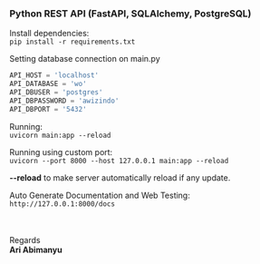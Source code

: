 ### Python REST API (FastAPI, SQLAlchemy, PostgreSQL)
 
Install dependencies:
</br>
`pip install -r requirements.txt`


Setting database connection on main.py
```python
API_HOST = 'localhost'
API_DATABASE = 'wo'
API_DBUSER = 'postgres'
API_DBPASSWORD = 'awizindo'
API_DBPORT = '5432'
```


Running:
</br>
`uvicorn main:app --reload`

Running using custom port:
</br>
`uvicorn --port 8000 --host 127.0.0.1 main:app --reload`

<strong>--reload</strong> to make server automatically reload if any update.

Auto Generate Documentation and Web Testing:
`http://127.0.0.1:8000/docs`





 </br> </br>
Regards </br>
**Ari Abimanyu**
